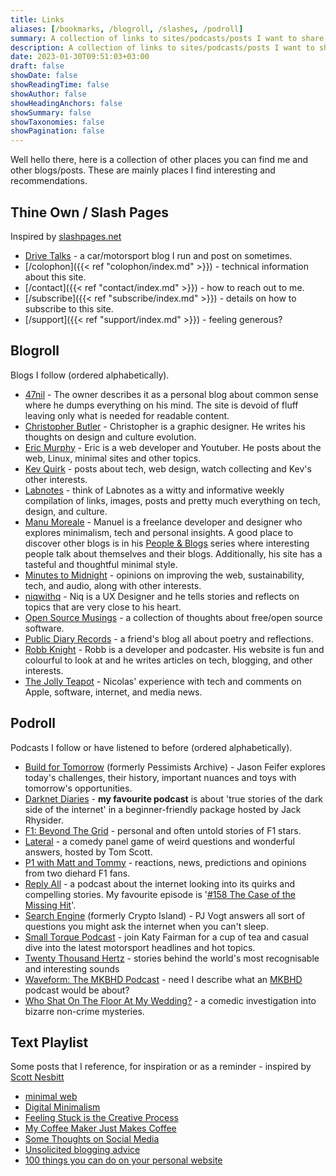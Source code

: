 ```yaml
---
title: Links
aliases: [/bookmarks, /blogroll, /slashes, /podroll]
summary: A collection of links to sites/podcasts/posts I want to share, and bookmark for future reference.
description: A collection of links to sites/podcasts/posts I want to share, and bookmark for future reference.
date: 2023-01-30T09:51:03+03:00
draft: false
showDate: false
showReadingTime: false
showAuthor: false
showHeadingAnchors: false
showSummary: false
showTaxonomies: false
showPagination: false
---
```


Well hello there, here is a collection of other places you can find me and other  blogs/posts. These are mainly places I find interesting and recommendations.

## Thine Own / Slash Pages

Inspired by [slashpages.net](https://slashpages.net/)

- [Drive Talks](https://auto.insidemordecai.com) - a car/motorsport blog I run and post on sometimes.
- [/colophon]({{< ref "colophon/index.md" >}}) - technical information about this site. 
- [/contact]({{< ref "contact/index.md" >}}) - how to reach out to me.
- [/subscribe]({{< ref "subscribe/index.md" >}}) - details on how to subscribe to this site.
- [/support]({{< ref "support/index.md" >}}) - feeling generous?

## Blogroll

Blogs I follow (ordered alphabetically). 

- [47nil](https://47nil.com) - The owner describes it as a personal blog about common sense where he dumps everything on his mind. The site is devoid of fluff leaving only what is needed for readable content. 
- [Christopher Butler](https://www.chrbutler.com/) - Christopher is a graphic designer. He writes his thoughts on design and culture evolution.
- [Eric Murphy](https://ericmurphy.xyz) - Eric is a web developer and Youtuber. He posts about the web, Linux, minimal sites and other topics.
- [Kev Quirk](https://kevquirk.com/) - posts about tech, web design, watch collecting and Kev's other interests.
- [Labnotes](https://labnotes.org/) - think of Labnotes as a witty and informative weekly compilation of links, images, posts and pretty much everything on tech, design, and culture.
- [Manu Moreale](https://manuelmoreale.com/) - Manuel is a freelance developer and designer who explores minimalism, tech and personal insights. A good place to discover other blogs is in his [People & Blogs](https://manuelmoreale.com/people-and-blogs) series where interesting people talk about themselves and their blogs. Additionally, his site has a tasteful and thoughtful minimal style.
- [Minutes to Midnight](https://minutestomidnight.co.uk/) - opinions on improving the web, sustainability, tech, and audio, along with other interests.
- [niqwithq](https://niqwithq.com) - Niq is a UX Designer and he tells stories and reflects on topics that are very close to his heart.
- [Open Source Musings](https://opensourcemusings.com/) - a collection of thoughts about free/open source software.
- [Public Diary Records](https://iamrajab.blogspot.com/) - a friend's blog all about poetry and reflections.
- [Robb Knight](https://rknight.me) - Robb is a developer and podcaster. His website is fun and colourful to look at and he writes articles on tech, blogging, and other interests.
- [The Jolly Teapot](https://thejollyteapot.com/about) - Nicolas' experience with tech and comments on Apple, software, internet, and media news.

## Podroll

Podcasts I follow or have listened to before (ordered alphabetically). 

- [Build for Tomorrow](https://www.jasonfeifer.com/build-for-tomorrow/) (formerly Pessimists Archive) - Jason Feifer explores today's challenges, their history, important nuances and toys with tomorrow's opportunities.
- [Darknet Diaries](https://darknetdiaries.com/) - **my favourite podcast** is about 'true stories of the dark side of the internet' in a beginner-friendly package hosted by Jack Rhysider. 
- [F1: Beyond The Grid](https://audioboom.com/channel/beyond-the-grid) - personal and often untold stories of F1 stars.
- [Lateral](https://lateralcast.com/) - a comedy panel game of weird questions and wonderful answers, hosted by Tom Scott.
- [P1 with Matt and Tommy](https://lnk.to/p1podcast/) - reactions, news, predictions and opinions from two diehard F1 fans.
- [Reply All](https://gimletmedia.com/shows/reply-all/) - a podcast about the internet looking into its quirks and compelling stories. My favourite episode is '[#158 The Case of the Missing Hit](https://gimletmedia.com/shows/reply-all/o2h8bx/158-the-case-of-the-missing-hit/)'.
- [Search Engine](https://www.searchengine.show/) (formerly Crypto Island) - PJ Vogt answers all sort of questions you might ask the internet when you can't sleep.
- [Small Torque Podcast](https://podcasters.spotify.com/pod/show/katy-fairman/) - join Katy Fairman for a cup of tea and casual dive into the latest motorsport headlines and hot topics.
- [Twenty Thousand Hertz](https://www.20k.org/) - stories behind the world's most recognisable and interesting sounds
- [Waveform: The MKBHD Podcast](http://www.youtube.com/@Waveform) - need I describe what an [MKBHD](http://www.youtube.com/@mkbhd) podcast would be about?
- [Who Shat On The Floor At My Wedding?](https://www.whoshatontheflooratmywedding.com/) - a comedic investigation into bizarre non-crime mysteries.

## Text Playlist

Some posts that I reference, for inspiration or as a reminder - inspired by [Scott Nesbitt](https://scottnesbitt.net/)

- [minimal web](https://mnmlist.com/w/)
- [Digital Minimalism](https://47nil.com/digital.html)
- [Feeling Stuck is the Creative Process](https://writing.fm/stuck)
- [My Coffee Maker Just Makes Coffee](https://btxx.org/posts/one-thing/)
- [Some Thoughts on Social Media](https://chrishannah.me/some-thoughts-on-social-media-2021-sept/)
- [Unsolicited blogging advice](https://manuelmoreale.com/unsolicited-blogging-advice)
- [100 things you can do on your personal website](https://jamesg.blog/2024/02/19/personal-website-ideas/)
